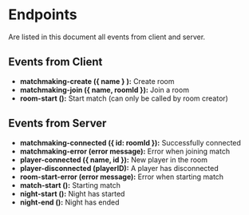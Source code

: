 # Endpoints

Are listed in this document all events from client and server.

## Events from Client

- **matchmaking-create ({ name } ):** Create room
- **matchmaking-join ({ name, roomId }):** Join a room
- **room-start ():** Start match (can only be called by room creator)

## Events from Server

- **matchmaking-connected ({ id: roomId }):** Successfully connected
- **matchmaking-error (error message):** Error when joining match
- **player-connected ({ name, id }):** New player in the room
- **player-disconnected (playerID):** A player has disconnected
- **room-start-error (error message):** Error when starting match
- **match-start ():** Starting match
- **night-start ():** Night has started
- **night-end ():** Night has ended
